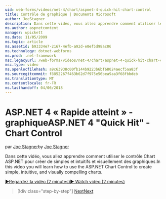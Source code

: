```yaml
---
uid: web-forms/videos/net-4/chart/aspnet-4-quick-hit-chart-control
title: Contrôle de graphique | Documents Microsoft
author: JoeStagner
description: Dans cette vidéo, vous allez apprendre comment utiliser le contrôle Chart ASP.NET pour créer de simples et intuitifs et visuellement des graphiques.
ms.author: aspnetcontent
manager: wpickett
ms.date: 11/05/2009
ms.topic: article
ms.assetid: b93334e7-2167-4efb-a92d-e0ef5d98ac06
ms.technology: dotnet-webforms
ms.prod: .net-framework
msc.legacyurl: /web-forms/videos/net-4/chart/aspnet-4-quick-hit-chart-control
msc.type: video
ms.openlocfilehash: a9c63938c00fb144b9223b6bf68024aecf5aa83f
ms.sourcegitcommit: f8852267f463b62d7f975e56bea9aa3f68fbbdeb
ms.translationtype: MT
ms.contentlocale: fr-FR
ms.lasthandoff: 04/06/2018
---
```

<a name="aspnet-4-quick-hit---chart-control"></a><span data-ttu-id="202fa-103">ASP.NET 4 « Rapide atteint » - graphique</span><span class="sxs-lookup"><span data-stu-id="202fa-103">ASP.NET 4 "Quick Hit" - Chart Control</span></span>
====================
<span data-ttu-id="202fa-104">par [Joe Stagner](https://github.com/JoeStagner)</span><span class="sxs-lookup"><span data-stu-id="202fa-104">by [Joe Stagner](https://github.com/JoeStagner)</span></span>

<span data-ttu-id="202fa-105">Dans cette vidéo, vous allez apprendre comment utiliser le contrôle Chart ASP.NET pour créer de simples et intuitifs et visuellement des graphiques.</span><span class="sxs-lookup"><span data-stu-id="202fa-105">In this video you will learn how to use the ASP.NET Chart Control to create simple, intuitive, and visually compelling charts.</span></span> 

[<span data-ttu-id="202fa-106">&#9654;Regardez la vidéo (2 minutes)</span><span class="sxs-lookup"><span data-stu-id="202fa-106">&#9654; Watch video (2 minutes)</span></span>](https://channel9.msdn.com/Blogs/ASP-NET-Site-Videos/aspnet-4-quick-hit-chart-control)

> [!div class="step-by-step"]
> [<span data-ttu-id="202fa-107">Next</span><span class="sxs-lookup"><span data-stu-id="202fa-107">Next</span></span>](aspnet-4-how-do-i-introducing-the-new-chart-control-in-visual-studio-2010.md)
